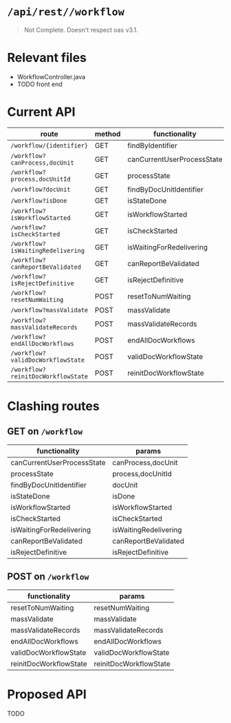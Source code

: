 # `/api/rest//workflow`
> Not Complete.
> Doesn't respect oas v3.1.

# Relevant files
- WorkflowController.java
- TODO front end

# Current API
|route|method|functionality|
|-|-|-|
|`/workflow/{identifier}`|GET|findByIdentifier|
|`/workflow?canProcess,docUnit`|GET|canCurrentUserProcessState|
|`/workflow?process,docUnitId`|GET|processState|
|`/workflow?docUnit`|GET|findByDocUnitIdentifier|
|`/workflow?isDone`|GET|isStateDone|
|`/workflow?isWorkflowStarted`|GET|isWorkflowStarted|
|`/workflow?isCheckStarted`|GET|isCheckStarted|
|`/workflow?isWaitingRedelivering`|GET|isWaitingForRedelivering|
|`/workflow?canReportBeValidated`|GET|canReportBeValidated|
|`/workflow?isRejectDefinitive`|GET|isRejectDefinitive|
|`/workflow?resetNumWaiting`|POST|resetToNumWaiting|
|`/workflow?massValidate`|POST|massValidate|
|`/workflow?massValidateRecords`|POST|massValidateRecords|
|`/workflow?endAllDocWorkflows`|POST|endAllDocWorkflows|
|`/workflow?validDocWorkflowState`|POST|validDocWorkflowState|
|`/workflow?reinitDocWorkflowState`|POST|reinitDocWorkflowState|

# Clashing routes

## GET on `/workflow`
|functionality|params|
|-|-|
|canCurrentUserProcessState|canProcess,docUnit|
|processState|process,docUnitId|
|findByDocUnitIdentifier|docUnit|
|isStateDone|isDone|
|isWorkflowStarted|isWorkflowStarted|
|isCheckStarted|isCheckStarted|
|isWaitingForRedelivering|isWaitingRedelivering|
|canReportBeValidated|canReportBeValidated|
|isRejectDefinitive|isRejectDefinitive|

## POST on `/workflow`
|functionality|params|
|-|-|
|resetToNumWaiting|resetNumWaiting|
|massValidate|massValidate|
|massValidateRecords|massValidateRecords|
|endAllDocWorkflows|endAllDocWorkflows|
|validDocWorkflowState|validDocWorkflowState|
|reinitDocWorkflowState|reinitDocWorkflowState|

# Proposed API
TODO